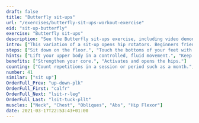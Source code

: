 ```yaml
---
draft: false
title: "Butterfly sit-ups"
url: "/exercises/butterfly-sit-ups-workout-exercise"
eid: "sit-up-butterfly"
exercise: "Butterfly sit-ups"
description: "See the Butterfly sit-ups exercise, including video demonstration, instructions on how-to perform, benefits, activated body parts and related exercises."
intro: ["This variation of a sit-up opens hip rotators. Beginners friendly it works simultaneously both abs and hips."]
steps: ["Sit down on the floor.", "Touch the bottoms of your feet with each other, bending your knees as in a butterfly stretch.", "Lie back, keeping the feet touching themselves and knees open. While going down join hands in the chest.", "Once with your back on the ground, roll up coming to the sitting position once again."]
hints: ["Lift your upper body in a controlled, fluid movement.", "Keep your knees wide opened.", "Keep head in a neutral position."]
benefits: ["Strengthen your core.", "Activates and opens the hips."]
counting: ["Count repetitions in a session or period such as a month.", "Add the exercise to your crunch variations."]
number: 41
similar: ["sit up"]
OrderFull_Prev: "up-down-plk"
OrderFull_First: "calfr"
OrderFull_Next: "lsit-r-leg"
OrderFull_Last: "lsit-tuck-pllt"
muscles: ["Neck", "Chest", "Obliques", "Abs", "Hip Flexor"]
date: 2021-03-17T22:53:43+01:00
---
```

